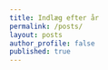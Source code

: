 ```yaml
---
title: Indlæg efter år
permalink: /posts/
layout: posts
author_profile: false
published: true
---
```

